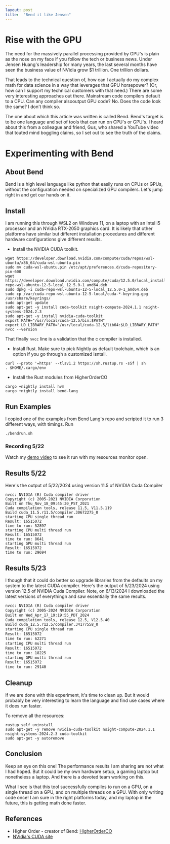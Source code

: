 ```yaml
---
layout: post
title:  "Bend it like Jensen"
---
```


# Rise with the GPU

The need for the massively parallel processing provided by GPU's is plain as the nose on my face if you follow the tech or business news. Under Jensen Huang's leadership for many years, the last several months have seen the business value of NVidia grow $1 trillion. One trillion dollars. 

That leads to the technical question of, how can I actually do my complex math for data science in a way that leverages that GPU horsepower? (Or, how can I support my technical customers with that need.) There are some very interesting approaches out there. Mainstream code compilers default to a CPU. Can any compiler alsooutput GPU code? No. Does the code look the same? I don't think so.

The one about which this article was written is called Bend. Bend's target is to be one language and set of tools that can run on CPU's or GPU's. I heard about this from a colleague and friend, Gus, who shared a YouTube video that touted mind boggling claims, so I set out to see the truth of the claims.

# Experimenting with Bend

## About Bend

Bend is a high level language like python that easily runs on CPUs or GPUs, without the configuration needed on specialized GPU compilers. Let's jump right in and get our hands on it.

## Install

I am running this through WSL2 on Windows 11, on a laptop with an Intel i5 processor and an NVidia RTX-2050 graphics card. It is likely that other platforms have similar but different installation procedures and different hardware configurations give different results.

 - Install the NVIDIA CUDA toolkit. 
```
wget https://developer.download.nvidia.com/compute/cuda/repos/wsl-ubuntu/x86_64/cuda-wsl-ubuntu.pin
sudo mv cuda-wsl-ubuntu.pin /etc/apt/preferences.d/cuda-repository-pin-600
wget https://developer.download.nvidia.com/compute/cuda/12.5.0/local_installers/cuda-repo-wsl-ubuntu-12-5-local_12.5.0-1_amd64.deb
sudo dpkg -i cuda-repo-wsl-ubuntu-12-5-local_12.5.0-1_amd64.deb
sudo cp /var/cuda-repo-wsl-ubuntu-12-5-local/cuda-*-keyring.gpg /usr/share/keyrings/
sudo apt-get update
sudo apt-get -y install cuda-toolkit nsight-compute-2024.1.1 nsight-systems-2024.2.3
sudo apt-get -y install nvidia-cuda-toolkit
export PATH="/usr/local/cuda-12.5/bin:$PATH"
export LD_LIBRARY_PATH="/usr/local/cuda-12.5/lib64:$LD_LIBRARY_PATH"
nvcc --version
```
That finally `nvcc` line is a validation that the c compiler is installed.

 - Install Rust. Make sure to pick Nightly as default toolchain, which is an option if you go through a customized isntall.

```
curl --proto '=https' --tlsv1.2 https://sh.rustup.rs -sSf | sh
. $HOME/.cargo/env
```

 - Install the Rust modules from HigherOrderCO
```
cargo +nightly install hvm
cargo +nightly install bend-lang
```

## Run Examples

I copied one of the examples from Bend Lang's repo and scripted it to run 3 different ways, with timings. Run 
```
./bendrun.sh
```
### Recording 5/22

Watch my [demo video](https://github.com/hoopdad/bendlang/raw/main/bend_demo_parallelism.mp4) to see it run with my resources monitor open. 

## Results 5/22

Here's the output of 5/22/2024 using version 11.5 of NVIDIA Cuda Compiler
```
nvcc: NVIDIA (R) Cuda compiler driver
Copyright (c) 2005-2021 NVIDIA Corporation
Built on Thu_Nov_18_09:45:30_PST_2021
Cuda compilation tools, release 11.5, V11.5.119
Build cuda_11.5.r11.5/compiler.30672275_0
starting CPU single thread run
Result: 16515072
time to run: 52897
starting CPU multi thread run
Result: 16515072
time to run: 8641
starting GPU multi thread run
Result: 16515072
time to run: 29694
```

## Results 5/23

I though that it could do better so upgrade libraries from the defaults on my system to the latest CUDA compiler. Here's the output of 5/23/2024 using version 12.5 of NVIDIA Cuda Compiler. Note, on 6/13/2024 I downloaded the latest versions of everythingn and saw essentially the same results.
```txt
nvcc: NVIDIA (R) Cuda compiler driver
Copyright (c) 2005-2024 NVIDIA Corporation
Built on Wed_Apr_17_19:19:55_PDT_2024
Cuda compilation tools, release 12.5, V12.5.40
Build cuda_12.5.r12.5/compiler.34177558_0
starting CPU single thread run
Result: 16515072
time to run: 62271
starting CPU multi thread run
Result: 16515072
time to run: 18225
starting GPU multi thread run
Result: 16515072
time to run: 29140
```


## Cleanup

If we are done with this experiment, it's time to clean up. But it would probably be very interesting to learn the language and find use cases where it does run faster.

To remove all the resources:
```
rustup self uninstall
sudo apt-get -y remove nvidia-cuda-toolkit nsight-compute-2024.1.1 nsight-systems-2024.2.3 cuda-toolkit 
sudo apt-get -y autoremove
```

## Conclusion

Keep an eye on this one! The performance results I am sharing are not what I had hoped. But it could be my own hardware setup, a gaming laptop but nonetheless a laptop. And there is a devoted team working on this. 

What I see is that this tool successfully compiles to run on a GPU, on a single thread on a GPU, and on multiple threads on a GPU. With only writing code once! I am sure in the right platforms today, and my laptop in the future, this is getting math done faster.

## References

- Higher Order - creator of Bend: [HigherOrderCO](https://github.com/HigherOrderCO/bend)
- [NVidia's CUDA site](https://developer.nvidia.com/cuda-downloads?target_os=Linux&target_arch=x86_64&Distribution=WSL-Ubuntu&target_version=2.0&target_type=deb_local) 
